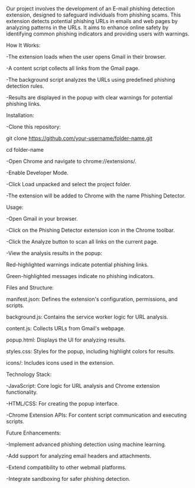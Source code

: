 Our project involves the development of an E-mail phishing detection extension, designed to safeguard individuals from phishing scams. This extension detects potential phishing URLs in emails and web pages by analyzing patterns in the URLs. It aims to enhance online safety by identifying common phishing indicators and providing users with warnings.

How It Works:

-The extension loads when the user opens Gmail in their browser.

-A content script collects all links from the Gmail page.

-The background script analyzes the URLs using predefined phishing detection rules.

-Results are displayed in the popup with clear warnings for potential phishing links.

Installation:

-Clone this repository:

   git clone https://github.com/your-username/folder-name.git
     
   cd folder-name

-Open Chrome and navigate to chrome://extensions/.

-Enable Developer Mode.

-Click Load unpacked and select the project folder.

-The extension will be added to Chrome with the name Phishing Detector.

Usage:

-Open Gmail in your browser.

-Click on the Phishing Detector extension icon in the Chrome toolbar.

-Click the Analyze button to scan all links on the current page.

-View the analysis results in the popup:

  Red-highlighted warnings indicate potential phishing links.

  Green-highlighted messages indicate no phishing indicators.
     
Files and Structure:

manifest.json: Defines the extension's configuration, permissions, and scripts.

background.js: Contains the service worker logic for URL analysis.

content.js: Collects URLs from Gmail's webpage.

popup.html: Displays the UI for analyzing results.

styles.css: Styles for the popup, including highlight colors for results.

icons/: Includes icons used in the extension.

Technology Stack:

-JavaScript: Core logic for URL analysis and Chrome extension functionality.

-HTML/CSS: For creating the popup interface.

-Chrome Extension APIs: For content script communication and executing scripts.

Future Enhancements:

-Implement advanced phishing detection using machine learning.

-Add support for analyzing email headers and attachments.

-Extend compatibility to other webmail platforms.

-Integrate sandboxing for safer phishing detection.
